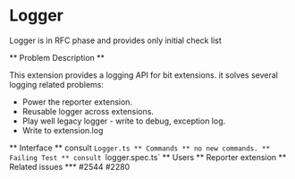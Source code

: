Logger
========
Logger is in RFC phase and provides only initial check list

** Problem Description **

This extension provides a logging API for bit extensions. it solves several logging related problems:
 - Power the reporter extension.
 - Reusable logger across extensions.
 - Play well legacy logger - write to debug, exception log.
 - Write to extension.log

** Interface ** consult `Logger.ts
** Commands ** no new commands.
** Failing Test ** consult `logger.spec.ts`
** Users ** Reporter extension
** Related issues *** #2544 #2280


